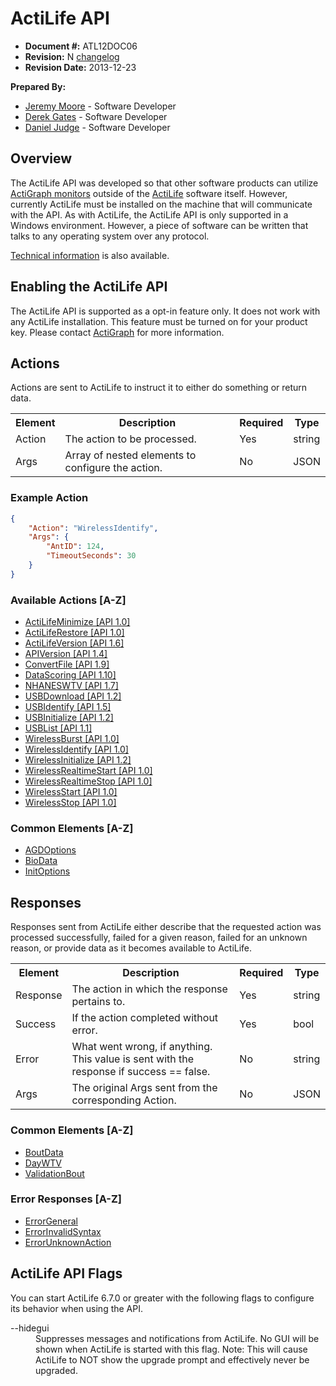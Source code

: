 # ActiLife API

* **Document #:** ATL12DOC06
* **Revision:** N [changelog](changelog.md)
* **Revision Date:** 2013-12-23

**Prepared By:**
  
* [Jeremy Moore](https://github.com/jeremydavidmoore) - Software Developer
* [Derek Gates](https://github.com/derekgates) - Software Developer
* [Daniel Judge](https://github.com/dwjref) - Software Developer

## Overview

The ActiLife API was developed so that other software products can utilize [ActiGraph monitors](http://www.actigraphcorp.com/product-category/activity-monitors) outside of the [ActiLife](http://www.actigraphcorp.com/product-category/software) software itself.  However, currently ActiLife must be installed on the machine that will communicate with the API.  As with ActiLife, the ActiLife API is only supported in a Windows environment. However, a piece of software can be written that talks to any operating system over any protocol.

[Technical information](technical.md) is also available.

## Enabling the ActiLife API

The ActiLife API is supported as a opt-in feature only.  It does not work with any ActiLife installation.  This feature must be turned on for your product key.  Please contact [ActiGraph](http://www.actigraphcorp.com/support/contact-support/) for more information.

## Actions

Actions are sent to ActiLife to instruct it to either do something or return data.

<table>
  <tr>
    <th>Element</th>
    <th>Description</th>
    <th>Required</th>
    <th>Type</th>
  </tr>
  <tr>
    <td>Action</td>
    <td>The action to be processed.</td>
    <td>Yes</td>
    <td>string</td>
  </tr>
  <tr>
    <td>Args</td>
    <td>Array of nested elements to configure the action.</td>
    <td>No</td>
    <td>JSON</td>
  </tr>
</table>

### Example Action
```JSON
{
    "Action": "WirelessIdentify",
    "Args": {
        "AntID": 124,
        "TimeoutSeconds": 30
    }
}
```


### Available Actions [A-Z]

* [ActiLifeMinimize [API 1.0]](actions/actilifeminimize.md)
* [ActiLifeRestore [API 1.0]](actions/actiliferestore.md)
* [ActiLifeVersion [API 1.6]](actions/actilifeversion.md)
* [APIVersion [API 1.4]](actions/apiversion.md)
* [ConvertFile [API 1.9]](actions/convertfile.md)
* [DataScoring [API 1.10]](actions/datascoring.md)
* [NHANESWTV [API 1.7]](actions/nhaneswtv.md)
* [USBDownload [API 1.2]](actions/usbdownload.md)
* [USBIdentify [API 1.5]](actions/usbidentify.md)
* [USBInitialize [API 1.2]](actions/usbinitialize.md)
* [USBList [API 1.1]](actions/usblist.md)
* [WirelessBurst [API 1.0]](actions/wirelessburst.md)
* [WirelessIdentify [API 1.0]](actions/wirelessidentify.md)
* [WirelessInitialize [API 1.2]](actions/wirelessinitialize.md)
* [WirelessRealtimeStart [API 1.0]](actions/wirelessrealtimestart.md)
* [WirelessRealtimeStop [API 1.0]](actions/wirelessrealtimestop.md)
* [WirelessStart [API 1.0]](actions/wirelessstart.md)
* [WirelessStop [API 1.0]](actions/wirelessstop.md)

### Common Elements [A-Z]

* [AGDOptions](elements/agdoptions.md)
* [BioData](elements/biodata.md)
* [InitOptions](elements/initoptions.md)

## Responses

Responses sent from ActiLife either describe that the requested action was processed successfully, failed for a given reason, failed for an unknown reason, or provide data as it becomes available to ActiLife.

<table>
  <tr>
    <th>Element</th>
    <th>Description</th>
    <th>Required</th>
    <th>Type</th>
  </tr>
  <tr>
    <td>Response</td>
    <td>The action in which the response pertains to.</td>
    <td>Yes</td>
    <td>string</td>
  </tr>
  <tr>
    <td>Success</td>
    <td>If the action completed without error.</td>
    <td>Yes</td>
    <td>bool</td>
  </tr>
  <tr>
    <td>Error</td>
    <td>What went wrong, if anything. This value is sent with the response if success == false.</td>
    <td>No</td>
    <td>string</td>
  </tr>
  <tr>
    <td>Args</td>
    <td>The original Args sent from the corresponding Action.</td>
    <td>No</td>
    <td>JSON</td>
  </tr>
</table>

### Common Elements [A-Z]

* [BoutData](elements/boutdata.md)
* [DayWTV](elements/daywtv.md)
* [ValidationBout](elements/validationbout.md)

### Error Responses [A-Z]

* [ErrorGeneral](responses/errorgeneral.md)
* [ErrorInvalidSyntax](responses/errorinvalidsyntax.md)
* [ErrorUnknownAction](responses/errorunknownaction.md)

## ActiLife API Flags

You can start ActiLife 6.7.0 or greater with the following flags to configure its behavior when using the API.

<dl>
    <dt>--hidegui</dt>
    <dd>Suppresses messages and notifications from ActiLife.  No GUI will be shown when ActiLife is started with this flag.  Note: This will cause ActiLife to NOT show the upgrade prompt and effectively never be upgraded.</dd>
</dl>
